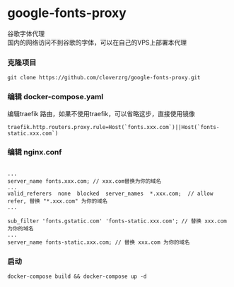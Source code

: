 # google-fonts-proxy  
谷歌字体代理  
国内的网络访问不到谷歌的字体，可以在自己的VPS上部署本代理  


### 克隆项目
```
git clone https://github.com/cloverzrg/google-fonts-proxy.git
```

### 编辑 docker-compose.yaml
编辑traefik 路由，如果不使用traefik，可以省略这步，直接使用镜像 
```
traefik.http.routers.proxy.rule=Host(`fonts.xxx.com`)||Host(`fonts-static.xxx.com`)
```

### 编辑 nginx.conf
```

...
server_name fonts.xxx.com; // xxx.com替换为你的域名
...
valid_referers  none  blocked  server_names  *.xxx.com;  // allow refer, 替换 "*.xxx.com" 为你的域名
...

sub_filter 'fonts.gstatic.com' 'fonts-static.xxx.com'; // 替换 xxx.com 为你的域名
...
server_name fonts-static.xxx.com; // 替换 xxx.com 为你的域名

```

### 启动
```
docker-compose build && docker-compose up -d
```
